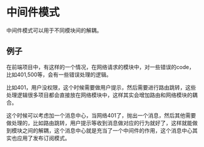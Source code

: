 # 中间件模式

中间件模式可以用于不同模块间的解耦。

## 例子

在前端项目中，有这样的一个情况，在网络请求的模块中，对一些错误的code，比如401,500等，会有一些错误处理的逻辑。

比如401，用户没权限，这个时候需要做用户提示，然后需要进行路由跳转，这些处理逻辑很多项目都会直接放在网络模块中，这样其实会增加路由和网络模块的耦合。

这个时候可以考虑加一个消息中心，当网络401了，抛出一个消息，然后其他需要做处理的，比如路由跳转，用户提示等收到消息做对应的行为就好了，这样就能做到模块之间的解耦，这个消息中心就是充当了一个中间件的作用，这个消息中心其实也应用了发布订阅模式。